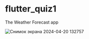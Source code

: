 # flutter_quiz1

The Weather Forecast app

![Снимок экрана 2024-04-20 132757](https://github.com/madenummida07/flutter_quiz1/assets/163240495/c1e575b7-64ee-4fdd-8118-81be65e0ff00)
